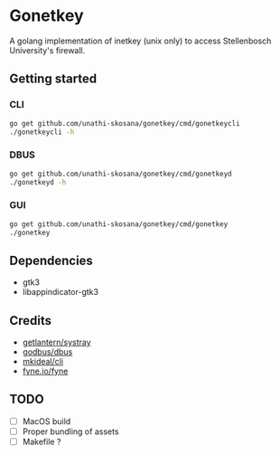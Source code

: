 # Gonetkey

A golang implementation of inetkey (unix only) to access Stellenbosch
University's firewall.

## Getting started

### CLI

```sh
go get github.com/unathi-skosana/gonetkey/cmd/gonetkeycli
./gonetkeycli -h
```

### DBUS
```sh
go get github.com/unathi-skosana/gonetkey/cmd/gonetkeyd
./gonetkeyd -h
```

### GUI
```sh
go get github.com/unathi-skosana/gonetkey/cmd/gonetkey
./gonetkey
```


## Dependencies
- gtk3
- libappindicator-gtk3

## Credits
* [getlantern/systray](https://github.com/getlantern/systray)
* [godbus/dbus](https://github.com/godbus/dbus)
* [mkideal/cli](https://github.com/mkideal/cli)
* [fyne.io/fyne](https://github.com/fyne-io/fyne)



## TODO

* [ ]  MacOS build
* [ ]  Proper bundling of assets
* [ ]  Makefile ?
